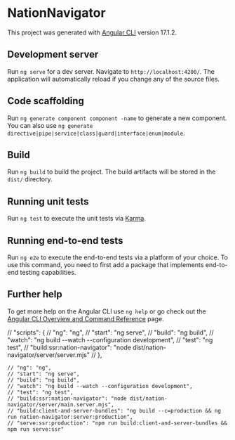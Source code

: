 # NationNavigator

This project was generated with [Angular CLI](https://github.com/angular/angular-cli) version 17.1.2.

## Development server

Run `ng serve` for a dev server. Navigate to `http://localhost:4200/`. The application will automatically reload if you change any of the source files.

## Code scaffolding

Run `ng generate component component -name` to generate a new component. You can also use `ng generate directive|pipe|service|class|guard|interface|enum|module`.

## Build

Run `ng build` to build the project. The build artifacts will be stored in the `dist/` directory.

## Running unit tests

Run `ng test` to execute the unit tests via [Karma](https://karma-runner.github.io).

## Running end-to-end tests

Run `ng e2e` to execute the end-to-end tests via a platform of your choice. To use this command, you need to first add a package that implements end-to-end testing capabilities.

## Further help

To get more help on the Angular CLI use `ng help` or go check out the [Angular CLI Overview and Command Reference](https://angular.io/cli) page.
 
 // "scripts": {
  //   "ng": "ng",
  //   "start": "ng serve",
  //   "build": "ng build",
  //   "watch": "ng build --watch --configuration development",
  //   "test": "ng test",
  //   "build:ssr:nation-navigator": "node dist/nation-navigator/server/server.mjs"
  // },



    // "ng": "ng",
    // "start": "ng serve",
    // "build": "ng build",
    // "watch": "ng build --watch --configuration development",
    // "test": "ng test",
    // "build:ssr:nation-navigator": "node dist/nation-navigator/server/main.server.mjs",
    // "build:client-and-server-bundles": "ng build --c=production && ng run nation-navigator:server:production",
    // "serve:ssr:production": "npm run build:client-and-server-bundles && npm run serve:ssr"

